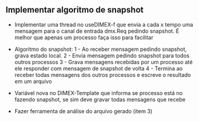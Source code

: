 ## Implementar algoritmo de snapshot

- Implementar uma thread no useDIMEX-f que envia a cada x tempo uma mensagem para o 
canal de entrada dmx.Req pedindo snapshot. É melhor que apenas um processo faça isso para facilitar

- Algoritmo do snapshot:
1 - Ao receber mensagem pedindo snapshot, grava estado local.
2 - Envia mensagem pedindo snapshot para todos outros processos
3 - Grava mensagens recebidas por um processo até ele responder com mensagem de snapshot de volta
4 - Termina ao receber todas mensagens dos outros processos e escreve o resultado em um arquivo

- Variável nova no DIMEX-Template que informa se processo está no fazendo snapshot, se sim deve gravar todas mensagens que recebe

- Fazer ferramenta de análise do arquivo gerado (item 3)